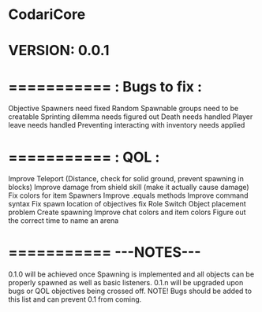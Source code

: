 CodariCore 
===========
VERSION: 0.0.1
===========

===========
: Bugs to fix :
===========
Objective Spawners need fixed
Random Spawnable groups need to be creatable
Sprinting dilemma needs figured out
Death needs handled
Player leave needs handled
Preventing interacting with inventory needs applied

===========
  : QOL :
===========
Improve Teleport (Distance, check for solid ground, prevent spawning in blocks)
Improve damage from shield skill (make it actually cause damage)
Fix colors for item Spawners
Improve .equals methods
Improve command syntax
Fix spawn location of objectives
fix Role Switch Object placement problem
Create spawning
Improve chat colors and item colors
Figure out the correct time to name an arena

===========
---NOTES---
===========
0.1.0 will be achieved once Spawning is implemented and all objects can be properly spawned as well as basic listeners.
0.1.n will be upgraded upon bugs or QOL objectives being crossed off. 
NOTE! Bugs should be added to this list and can prevent 0.1 from coming. 